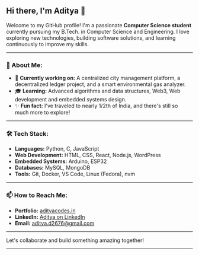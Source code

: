 ## Hi there, I'm Aditya 👋

Welcome to my GitHub profile! I'm a passionate **Computer Science student** currently pursuing my B.Tech. in Computer Science and Engineering. I love exploring new technologies, building software solutions, and learning continuously to improve my skills.

---

### 🌟 About Me:
- 🚀 **Currently working on:** A centralized city management platform, a decentralized ledger project, and a smart environmental gas analyzer.
- 🎓 **Learning:** Advanced algorithms and data structures, Web3, Web development and embedded systems design.
- ✨ **Fun fact:** I've traveled to nearly 1/2th of India, and there's still so much more to explore!

---

### 🛠️ Tech Stack:
- **Languages:** Python, C, JavaScript
- **Web Development:** HTML, CSS, React, Node.js, WordPress
- **Embedded Systems:** Arduino, ESP32
- **Databases:** MySQL, MongoDB
- **Tools:** Git, Docker, VS Code, Linux (Fedora), nvm
---

### 📫 How to Reach Me:
- **Portfolio:** [adityacodes.in](https://adityacodes.in)
- **LinkedIn:** [Aditya on LinkedIn](https://www.linkedin.com/in/aditya-dubey-438a11301/)
- **Email:** [aditya.d2676@gmail.com](mailto:aditya.d2676@gmail.com)

---

Let's collaborate and build something amazing together!

---



